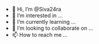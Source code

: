 - 👋 Hi, I’m @Siva24ra
- 👀 I’m interested in ...
- 🌱 I’m currently learning ...
- 💞️ I’m looking to collaborate on ...
- 📫 How to reach me ...

<!---
Siva24ra/Siva24ra is a ✨ special ✨ repository because its `README.md` (this file) appears on your GitHub profile.
You can click the Preview link to take a look at your changes.
--->
